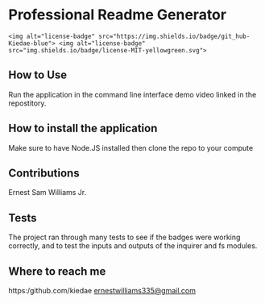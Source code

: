 # Professional Readme Generator 
    <img alt="license-badge" src="https://img.shields.io/badge/git_hub-Kiedae-blue"> <img alt="license-badge" src="img.shields.io/badge/license-MIT-yellowgreen.svg">
## How to Use
Run the application in the command line interface demo video linked in the repostitory.

## How to install the application 
Make sure to have Node.JS installed then clone the repo to your compute

## Contributions 
Ernest Sam Williams Jr. 

## Tests 
The project ran through many tests to see if the badges were working correctly, and to test the inputs and outputs of the inquirer and fs modules.

## Where to reach me
https:/github.com/kiedae
ernestwilliams335@gmail.com


